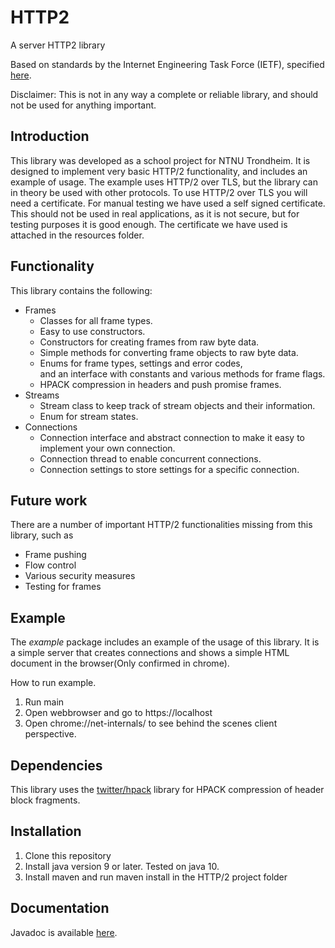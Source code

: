 # HTTP2
A server HTTP2 library

Based on standards by the Internet Engineering Task Force (IETF), specified [here](https://tools.ietf.org/html/rfc7540).

Disclaimer: This is not in any way a complete or reliable library, and should not be used for anything important.

## Introduction
This library was developed as a school project for NTNU Trondheim. 
It is designed to implement very basic HTTP/2 functionality, and includes an example of usage.
The example uses HTTP/2 over TLS, but the library can in theory be used with other protocols.
To use HTTP/2 over TLS you will need a certificate. For manual testing we have used a self signed certificate. 
This should not be used in real applications, as it is not secure, but for testing purposes it is good enough.
The certificate we have used is attached in the resources folder.

## Functionality
This library contains the following:
* Frames
    * Classes for all frame types.
    * Easy to use constructors.
    * Constructors for creating frames from raw byte data.
    * Simple methods for converting frame objects to raw byte data.
    * Enums for frame types, settings and error codes, \
      and an interface with constants and various methods for frame flags.
    * HPACK compression in headers and push promise frames. 
* Streams
    * Stream class to keep track of stream objects and their information.
    * Enum for stream states.
* Connections
    * Connection interface and abstract connection to make it easy to implement your own connection.
    * Connection thread to enable concurrent connections.
    * Connection settings to store settings for a specific connection.

## Future work
There are a number of important HTTP/2 functionalities missing from this library, such as
* Frame pushing
* Flow control
* Various security measures
* Testing for frames


## Example
The _example_ package includes an example of the usage of this library. 
It is a simple server that creates connections and shows a simple HTML document in the browser(Only confirmed in chrome).

How to run example.
1. Run main
2. Open webbrowser and go to https://localhost
3. Open chrome://net-internals/ to see behind the scenes client perspective.

## Dependencies
This library uses the [twitter/hpack](https://github.com/twitter/hpack) library for HPACK compression of header block fragments. 

## Installation
1. Clone this repository
2. Install java version 9 or later. Tested on java 10.
2. Install maven and run maven install in the HTTP/2 project folder


## Documentation
Javadoc is available [here](https://rolv-arild.github.io/HTTP2/index.html?overview-summary.html).